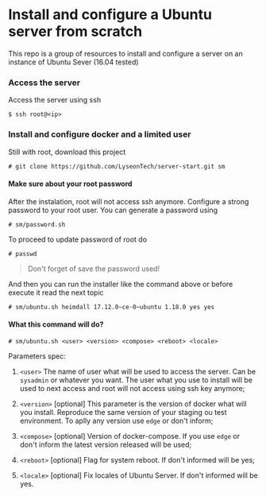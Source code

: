 
# Install and configure a Ubuntu server from scratch

This repo is a group of resources to install and configure a server on an instance of Ubuntu Sever (16.04 tested)

### Access the server
Access the server using ssh
```
$ ssh root@<ip>
```

### Install and configure docker and a limited user
Still with root, download this project
```
# git clone https://github.com/LyseonTech/server-start.git sm
```

#### Make sure about your root password
After the instalation, root will not access ssh anymore. Configure a strong password to your root user. You can generate a password using
```
# sm/password.sh
```

To proceed to update password of root do
```
# passwd
```

> Don't forget of save the password used!

And then you can run the installer like the command above or before execute it read the next topic
```
# sm/ubuntu.sh heimdall 17.12.0~ce-0~ubuntu 1.18.0 yes yes
```

#### What this command will do?
```
# sm/ubuntu.sh <user> <version> <compose> <reboot> <locale>
```


Parameters spec:

1. `<user>` The name of user what will be used to access the server. Can be `sysadmin` or whatever you want. The user what you use to install will be used to next access and root will not access using ssh key anymore;

2. `<version>` [optional] This parameter is the version of docker what will you install. Reproduce the same version of your staging ou test environment. To aplly any version use `edge` or don't inform;

3. `<compose>` [optional] Version of docker-compose. If you use `edge` or don't inform the latest version released will be used;

4. `<reboot>` [optional] Flag for system reboot. If don't informed will be yes;

5. `<locale>` [optional] Fix locales of Ubuntu Server. If don't informed will be yes.

